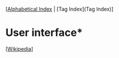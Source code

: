[[Alphabetical Index](Glossary) | [Tag Index](Tag Index)]


# User interface\*



[[Wikipedia](http://en.wikipedia.org/wiki/User_interface)]



